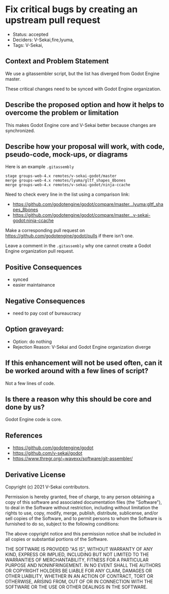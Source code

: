 # Fix critical bugs by creating an upstream pull request

- Status: accepted <!-- draft | rejected | accepted | deprecated | superseded by -->
- Deciders: V-Sekai,fire,lyuma,
- Tags: V-Sekai,

## Context and Problem Statement

We use a gitassembler script, but the list has diverged from Godot Engine master.

These critical changes need to be synced with Godot Engine organization.

## Describe the proposed option and how it helps to overcome the problem or limitation

This makes Godot Engine core and V-Sekai better because changes are synchronized.

## Describe how your proposal will work, with code, pseudo-code, mock-ups, or diagrams

Here is an example `.gitassembly`

```
stage groups-web-4.x remotes/v-sekai-godot/master
merge groups-web-4.x remotes/lyuma/gltf_shapes_8bones
merge groups-web-4.x remotes/v-sekai-godot/ninja-ccache
```

Need to check every line in the list using a comparison link:

- https://github.com/godotengine/godot/compare/master...lyuma:gltf_shapes_8bones
- https://github.com/godotengine/godot/compare/master...v-sekai-godot:ninja-ccache

Make a corresponding pull request on https://github.com/godotengine/godot/pulls if there isn't one.

Leave a comment in the `.gitassembly` why one cannot create a Godot Engine organization pull request.

## Positive Consequences <!-- optional -->

- synced
- easier maintainance

## Negative Consequences <!-- optional -->

- need to pay cost of bureaucracy

## Option graveyard: <!-- same as above -->

- Option: do nothing
- Rejection Reason: V-Sekai and Godot Engine organization diverge

## If this enhancement will not be used often, can it be worked around with a few lines of script?

Not a few lines of code.

## Is there a reason why this should be core and done by us?

Godot Engine code is core.

## References <!-- optional -->

- https://github.com/godotengine/godot
- https://github.com/v-sekai/godot
- https://www.thregr.org/~wavexx/software/git-assembler/

## Derivative License

Copyright (c) 2021 V-Sekai contributors.

Permission is hereby granted, free of charge, to any person obtaining a copy
of this software and associated documentation files (the "Software"), to deal
in the Software without restriction, including without limitation the rights
to use, copy, modify, merge, publish, distribute, sublicense, and/or sell
copies of the Software, and to permit persons to whom the Software is
furnished to do so, subject to the following conditions:

The above copyright notice and this permission notice shall be included in all
copies or substantial portions of the Software.

THE SOFTWARE IS PROVIDED "AS IS", WITHOUT WARRANTY OF ANY KIND, EXPRESS OR
IMPLIED, INCLUDING BUT NOT LIMITED TO THE WARRANTIES OF MERCHANTABILITY,
FITNESS FOR A PARTICULAR PURPOSE AND NONINFRINGEMENT. IN NO EVENT SHALL THE
AUTHORS OR COPYRIGHT HOLDERS BE LIABLE FOR ANY CLAIM, DAMAGES OR OTHER
LIABILITY, WHETHER IN AN ACTION OF CONTRACT, TORT OR OTHERWISE, ARISING FROM,
OUT OF OR IN CONNECTION WITH THE SOFTWARE OR THE USE OR OTHER DEALINGS IN THE
SOFTWARE.
